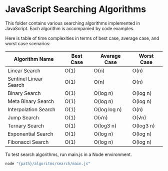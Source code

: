 # JavaScript Searching Algorithms

This folder contains various searching algorithms implemented in JavaScript. Each algorithm is accompanied by code examples.

Here is table of time complexities in terms of best case, average case, and worst case scenarios:

| Algorithm Name         | Best Case | Avarage Case | Worst Case |
| ---------------------- | --------- | ------------ | ---------- |
| Linear Search          | O(1)      | O(n)         | O(n)       |
| Sentinel Linear Search | O(1)      | O(n)         | O(n)       |
| Binary Search          | O(1)      | O(log n)     | O(log n)   |
| Meta Binary Search     | O(1)      | O(log n)     | O(log n)   |
| Interpolation Search   | O(1)      | O(log log n) | O(n)       |
| Jump Search            | O(1)      | O(√n)        | O(√n)      |
| Ternary Search         | O(1)      | O(log3 n)    | O(log3 n)  |
| Exponential Search     | O(1)      | O(log n)     | O(log n)   |
| Fibonacci Search       | O(1)      | O(log n)     | O(log n)   |

To test search algorithms, run main.js in a Node environment.

```bash
node "{path}/algoritms/search/main.js"
```
